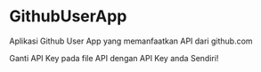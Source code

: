 # GithubUserApp
Aplikasi Github User App yang memanfaatkan API dari github.com


Ganti API Key pada file API dengan API Key anda Sendiri!

